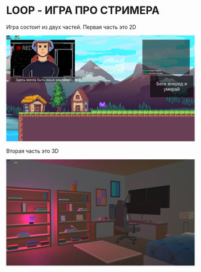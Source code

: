 # LOOP - ИГРА ПРО СТРИМЕРА

Игра состоит из двух частей.
Первая часть это 2D

![](readme_images/2d_preview.png)

Вторая часть это 3D

![](readme_images/3d_preview.png)

